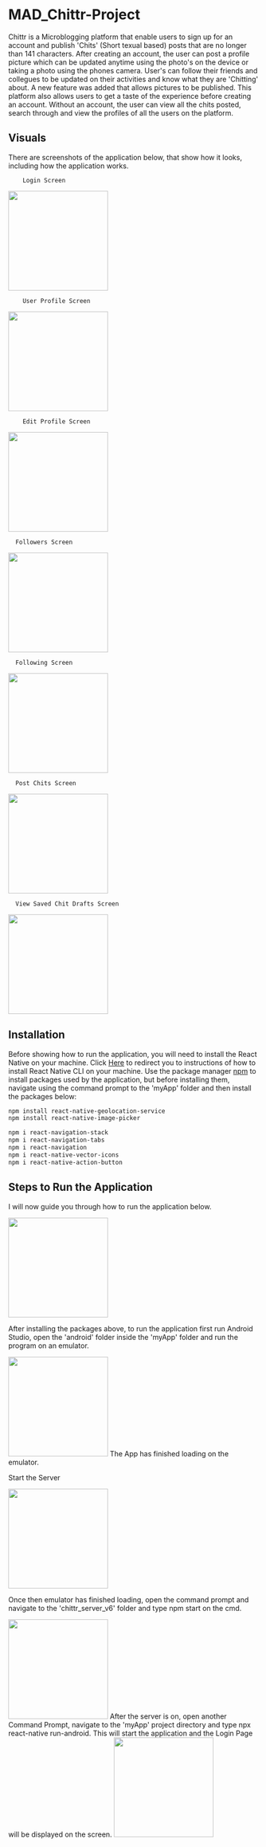# MAD_Chittr-Project
Chittr is a Microblogging platform that enable users to sign up for an account and publish 'Chits' (Short texual based) posts that are no longer than 141 characters.
After creating an account, the user can post a profile picture which can be updated anytime using the photo's on the device or taking a photo using the phones camera. User's can follow their friends and collegues to be updated on their activities and know what they are 'Chitting' about. A new feature was added that allows pictures to be published.
This platform also allows users to get a taste of the experience before creating an account. Without an account, the user can view all the chits posted, search through and view the profiles of all the users on the platform.

## Visuals
There are screenshots of the application below, that show how it looks, including how the application works.

        Login Screen
<img src ="Images/Login_Screen.PNG" width="200">

        User Profile Screen
<img src ="Images/User_Profile.PNG" width="200">

        Edit Profile Screen
<img src ="Images/Edit_Profile.PNG" width="200">

      Followers Screen
<img src ="Images/Followers.PNG" width="200">

      Following Screen
<img src ="Images/Following.PNG" width="200">

      Post Chits Screen
<img src ="Images/Post_Chit.PNG" width="200">

      View Saved Chit Drafts Screen
<img src ="Images/Chit_Drafts.PNG" width="200">


## Installation
Before showing how to run the application, you will need to install the React Native on your machine. Click [Here](https://reactnative.dev/docs/getting-started) to redirect you to instructions of how to install React Native CLI on your machine.
Use the package manager [npm](https://www.npmjs.com/) to install packages used by the application, but before installing them, navigate using the command prompt to the 'myApp' folder and then install the packages below:
```bash
npm install react-native-geolocation-service
npm install react-native-image-picker

npm i react-navigation-stack
npm i react-navigation-tabs
npm i react-navigation
npm i react-native-vector-icons
npm i react-native-action-button 

```
## Steps to Run the Application
I will now guide you through how to run the application below.

<img src ="Images/Open_Android_Folder.PNG" width="200">


After installing the packages above, to run the application first run Android Studio, open the 'android' folder inside the 'myApp' folder and run the program on an emulator.


<img src ="Images/Run_Android_Project.PNG" width="200">
The App has finished loading on the emulator.


Start the Server

<img src ="Images/Start_Server.PNG" width="200">

Once then emulator has finished loading, open the command prompt and navigate to the 'chittr_server_v6' folder and type npm start on the cmd.



<img src ="Images/Run_App.PNG" width="200">
After the server is on, open another Command Prompt, navigate to the 'myApp' project directory and type npx react-native run-android. This will start the application and the Login Page will be displayed on the screen.

<img src ="Images/Login_Screen.PNG" width="200">
